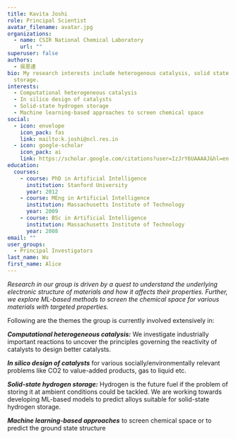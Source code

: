 ```yaml
---
title: Kavita Joshi
role: Principal Scientist
avatar_filename: avatar.jpg
organizations:
  - name: CSIR National Chemical Laboratory
    url: ""
superuser: false
authors:
  - 吳恩達
bio: My research interests include heterogenous catalysis, solid state hydrogen
  storage.
interests:
  - Computational heterogeneous catalysis
  - In silico design of catalysts
  - Solid-state hydrogen storage
  - Machine learning-based approaches to screen chemical space
social:
  - icon: envelope
    icon_pack: fas
    link: mailto:k.joshi@ncl.res.in
  - icon: google-scholar
    icon_pack: ai
    link: https://scholar.google.com/citations?user=IzJrY6UAAAAJ&hl=en
education:
  courses:
    - course: PhD in Artificial Intelligence
      institution: Stanford University
      year: 2012
    - course: MEng in Artificial Intelligence
      institution: Massachusetts Institute of Technology
      year: 2009
    - course: BSc in Artificial Intelligence
      institution: Massachusetts Institute of Technology
      year: 2008
email: ""
user_groups:
  - Principal Investigators
last_name: Wu
first_name: Alice
---
```

*Research in our group is driven by a quest to understand the underlying electronic structure of materials and how it affects their properties. Further, we explore ML-based methods to screen the chemical space for various materials with targeted properties.* 

Following are the themes the group is currently involved extensively in:

***Computational heterogeneous catalysis:*** We investigate industrially important reactions to uncover the principles governing the reactivity of catalysts to design better catalysts.

***In silico design of catalysts*** for various socially/environmentally relevant problems like CO2 to value-added products, gas to liquid etc. 

***Solid-state hydrogen storage:*** Hydrogen is the future fuel if the problem of storing it at ambient conditions could be tackled. We are working towards developing ML-based models to predict alloys suitable for solid-state hydrogen storage. 

***Machine learning-based approaches*** to screen chemical space or to predict the ground state structure
